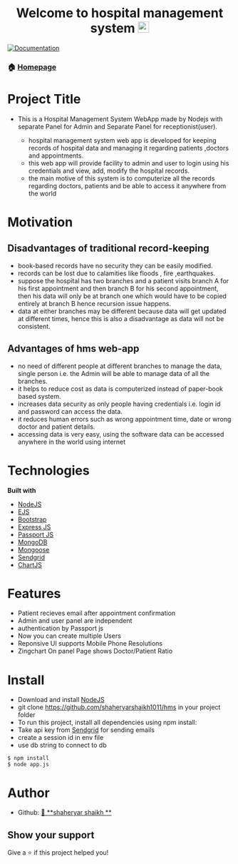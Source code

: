 <h1 align="center">Welcome to hospital management system  <img src="https://media.giphy.com/media/hvRJCLFzcasrR4ia7z/giphy.gif" width="25px"></h1>
<p>
  <a href="https://github.com/shaheryarshaikh1011/hms#readme" target="_blank">
    <img alt="Documentation" src="https://img.shields.io/badge/documentation-yes-brightgreen.svg" />
  </a>
</p>

### 🏠 [Homepage](https://github.com/shaheryarshaikh1011/hms)

# Project Title
* This is a Hospital Management System WebApp made by Nodejs with separate Panel for Admin and Separate Panel for receptionist(user).

  *	 hospital management system web app is developed for keeping records of hospital data and managing it regarding patients ,doctors and appointments.
  *	 this web app will provide facility to admin and user to login using his credentials and view, add, modify the hospital records.
  *	 the main motive of this system is to computerize all the records regarding doctors, patients and be able to access it anywhere from the world



# Motivation

## Disadvantages of traditional record-keeping

* 	book-based records have no security they can be easily modified.
* 	records can be lost due to calamities like floods , fire ,earthquakes.
* 	suppose the hospital has two branches and a patient visits branch A for his first appointment and then branch B for his second appointment, then his data will only be at branch one which would have to be copied entirely at branch B  hence recursion issue happens.
* data at either branches may be different because data will get updated at different times, hence this is also a disadvantage as data will not be consistent.

## Advantages of hms web-app

* no need of different people at different branches to manage the data, single person i.e. the Admin  will be able to manage data of all the branches.
* it helps to reduce cost as data is computerized instead of paper-book  based system.
* increases data security as only people having credentials i.e. login id and password can access the data.
* it reduces human errors such as wrong appointment time, date or wrong doctor and patient details.
* accessing data is very easy, using the software data can be accessed anywhere in the world using internet



# Technologies

<b>Built with</b>

- [NodeJS](https://nodejs.org/en/)
- [EJS](https://ejs.co/)
- [Bootstrap](https://getbootstrap.com/)
- [Express JS](https://expressjs.com/)
- [Passport JS](http://www.passportjs.org/)
- [MongoDB](https://www.mongodb.com/)
- [Mongoose](https://mongoosejs.com/)
- [Sendgrid](https://sendgrid.com/)
- [ChartJS](https://www.chartjs.org/)



# Features

* Patient recieves email after appointment confirmation
* Admin and user panel are independent
* authentication by Passport js
* Now you can create multiple Users
* Reponsive UI supports Mobile Phone Resolutions
* Zingchart On panel Page shows Doctor/Patient Ratio

# Install

* Download and install [NodeJS](https://nodejs.org/en/)
* git clone https://github.com/shaheryarshaikh1011/hms in your project folder
* To run this project, install all dependencies using npm install:
* Take api key from [Sendgrid](https://sendgrid.com/) for sending emails 
* create a session id in env file
* use db string to connect to db


```
$ npm install
$ node app.js
```



# Author



* Github: [👤 **shaheryar shaikh **](https://github.com/shaheryarshaikh1011)

## Show your support

Give a ⭐️ if this project helped you!








